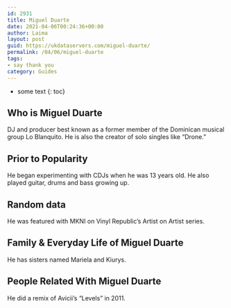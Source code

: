 ```yaml
---
id: 2931
title: Miguel Duarte
date: 2021-04-06T00:24:36+00:00
author: Laima
layout: post
guid: https://ukdataservers.com/miguel-duarte/
permalink: /04/06/miguel-duarte
tags:
- say thank you
category: Guides
---
```


* some text
{: toc}


## Who is Miguel Duarte
                  
                  
                  
DJ and producer best known as a former member of the Dominican musical group Lo Blanquito. He is also the creator of solo singles like &#8220;Drone.&#8221;  
                  
              
            
              
            
                
                
                
## Prior to Popularity
                  
                  
                  
He began experimenting with CDJs when he was 13 years old. He also played guitar, drums and bass growing up. 
                  
              
            
              
            
                
                
                
## Random data
                  
                  
                  
He was featured with MKNI on Vinyl Republic&#8217;s Artist on Artist series. 
                  
              
            
              
            
                
                
                
## Family & Everyday Life of Miguel Duarte
                  
                  
                  
He has sisters named Mariela and Kiurys. 
                  
              
            
              
            
                
                
                
## People Related With Miguel Duarte
                  
                  
                  
He did a remix of Avicii&#8217;s &#8220;Levels&#8221; in 2011.
                  
              
            
              
            
                
              
            
              
              
            
            
              
            
          
          
          